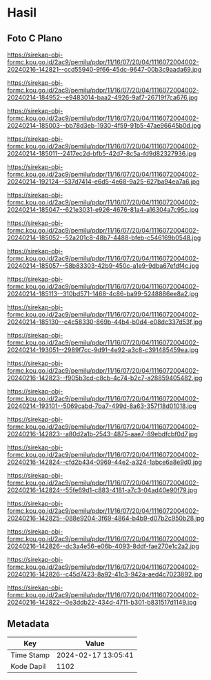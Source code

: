 # Hasil

## Foto C Plano

https://sirekap-obj-formc.kpu.go.id/2ac9/pemilu/pdpr/11/16/07/20/04/1116072004002-20240216-142821--ccd55940-9f66-45dc-9647-00b3c9aada69.jpg

https://sirekap-obj-formc.kpu.go.id/2ac9/pemilu/pdpr/11/16/07/20/04/1116072004002-20240214-184952--e9483014-baa2-4926-9af7-26719f7ca676.jpg

https://sirekap-obj-formc.kpu.go.id/2ac9/pemilu/pdpr/11/16/07/20/04/1116072004002-20240214-185003--bb78d3eb-1930-4f59-91b5-47ae96645b0d.jpg

https://sirekap-obj-formc.kpu.go.id/2ac9/pemilu/pdpr/11/16/07/20/04/1116072004002-20240214-185011--2417ec2d-bfb5-42d7-8c5a-fd9d82327936.jpg

https://sirekap-obj-formc.kpu.go.id/2ac9/pemilu/pdpr/11/16/07/20/04/1116072004002-20240214-192124--537d7414-e6d5-4e68-9a25-627ba94ea7a6.jpg

https://sirekap-obj-formc.kpu.go.id/2ac9/pemilu/pdpr/11/16/07/20/04/1116072004002-20240214-185047--621e3031-e926-4676-81a4-a16304a7c95c.jpg

https://sirekap-obj-formc.kpu.go.id/2ac9/pemilu/pdpr/11/16/07/20/04/1116072004002-20240214-185052--52a201c8-48b7-4488-bfeb-c546169b0548.jpg

https://sirekap-obj-formc.kpu.go.id/2ac9/pemilu/pdpr/11/16/07/20/04/1116072004002-20240214-185057--58b83303-42b9-450c-a1e9-9dba67efdf4c.jpg

https://sirekap-obj-formc.kpu.go.id/2ac9/pemilu/pdpr/11/16/07/20/04/1116072004002-20240214-185113--310bd571-1468-4c86-ba99-5248886ee8a2.jpg

https://sirekap-obj-formc.kpu.go.id/2ac9/pemilu/pdpr/11/16/07/20/04/1116072004002-20240214-185130--c4c58330-869b-44b4-b0d4-e08dc337d53f.jpg

https://sirekap-obj-formc.kpu.go.id/2ac9/pemilu/pdpr/11/16/07/20/04/1116072004002-20240214-193051--2989f7cc-9d91-4e92-a3c8-c391485459ea.jpg

https://sirekap-obj-formc.kpu.go.id/2ac9/pemilu/pdpr/11/16/07/20/04/1116072004002-20240216-142823--f905b3cd-c8cb-4c74-b2c7-a28859405482.jpg

https://sirekap-obj-formc.kpu.go.id/2ac9/pemilu/pdpr/11/16/07/20/04/1116072004002-20240214-193101--5069cabd-7ba7-499d-8a63-357f18d01018.jpg

https://sirekap-obj-formc.kpu.go.id/2ac9/pemilu/pdpr/11/16/07/20/04/1116072004002-20240216-142823--a80d2a1b-2543-4875-aae7-89ebdfcbf0d7.jpg

https://sirekap-obj-formc.kpu.go.id/2ac9/pemilu/pdpr/11/16/07/20/04/1116072004002-20240216-142824--cfd2b434-0969-44e2-a324-1abce6a8e9d0.jpg

https://sirekap-obj-formc.kpu.go.id/2ac9/pemilu/pdpr/11/16/07/20/04/1116072004002-20240216-142824--55fe69d1-c883-4181-a7c3-04ad40e90f79.jpg

https://sirekap-obj-formc.kpu.go.id/2ac9/pemilu/pdpr/11/16/07/20/04/1116072004002-20240216-142825--088e9204-3f69-4864-b4b9-d07b2c950b28.jpg

https://sirekap-obj-formc.kpu.go.id/2ac9/pemilu/pdpr/11/16/07/20/04/1116072004002-20240216-142826--dc3a4e56-e06b-4093-8ddf-fae270e1c2a2.jpg

https://sirekap-obj-formc.kpu.go.id/2ac9/pemilu/pdpr/11/16/07/20/04/1116072004002-20240216-142826--c45d7423-8a92-41c3-942a-aed4c7023892.jpg

https://sirekap-obj-formc.kpu.go.id/2ac9/pemilu/pdpr/11/16/07/20/04/1116072004002-20240216-142822--0e3ddb22-434d-4711-b301-b831517d1149.jpg


## Metadata

| Key        | Value               |
| ---------- | ------------------- |
| Time Stamp | 2024-02-17 13:05:41 |
| Kode Dapil | 1102                |



